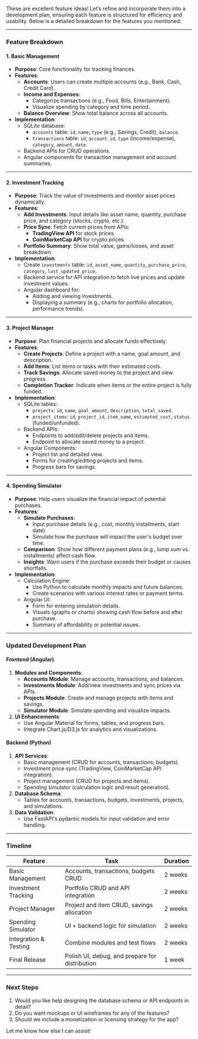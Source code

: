 These are excellent feature ideas! Let’s refine and incorporate them into a development plan, ensuring each feature is structured for efficiency and usability. Below is a detailed breakdown for the features you mentioned:

---

### **Feature Breakdown**

#### **1. Basic Management**

- **Purpose**: Core functionality for tracking finances.
- **Features**:
  - **Accounts**: Users can create multiple accounts (e.g., Bank, Cash, Credit Card).
  - **Income and Expenses**:
    - Categorize transactions (e.g., Food, Bills, Entertainment).
    - Visualize spending by category and time period.
  - **Balance Overview**: Show total balance across all accounts.
- **Implementation**:
  - SQLite database:
    - `accounts` table: `id`, `name`, `type` (e.g., Savings, Credit), `balance`.
    - `transactions` table: `id`, `account_id`, `type` (income/expense), `category`, `amount`, `date`.
  - Backend APIs for CRUD operations.
  - Angular components for transaction management and account summaries.

---

#### **2. Investment Tracking**

- **Purpose**: Track the value of investments and monitor asset prices dynamically.
- **Features**:
  - **Add Investments**: Input details like asset name, quantity, purchase price, and category (stocks, crypto, etc.).
  - **Price Sync**: Fetch current prices from APIs:
    - **TradingView API** for stock prices.
    - **CoinMarketCap API** for crypto prices.
  - **Portfolio Summary**: Show total value, gains/losses, and asset breakdown.
- **Implementation**:
  - Create `investments` table: `id`, `asset_name`, `quantity`, `purchase_price`, `category`, `last_updated_price`.
  - Backend service for API integration to fetch live prices and update investment values.
  - Angular dashboard for:
    - Adding and viewing investments.
    - Displaying a summary (e.g., charts for portfolio allocation, performance trends).

---

#### **3. Project Manager**

- **Purpose**: Plan financial projects and allocate funds effectively.
- **Features**:
  - **Create Projects**: Define a project with a name, goal amount, and description.
  - **Add Items**: List items or tasks with their estimated costs.
  - **Track Savings**: Allocate saved money to the project and view progress.
  - **Completion Tracker**: Indicate when items or the entire project is fully funded.
- **Implementation**:
  - SQLite tables:
    - `projects`: `id`, `name`, `goal_amount`, `description`, `total_saved`.
    - `project_items`: `id`, `project_id`, `item_name`, `estimated_cost`, `status` (funded/unfunded).
  - Backend APIs:
    - Endpoints to add/edit/delete projects and items.
    - Endpoint to allocate saved money to a project.
  - Angular Components:
    - Project list and detailed view.
    - Forms for creating/editing projects and items.
    - Progress bars for savings.

---

#### **4. Spending Simulator**

- **Purpose**: Help users visualize the financial impact of potential purchases.
- **Features**:
  - **Simulate Purchases**:
    - Input purchase details (e.g., cost, monthly installments, start date).
    - Simulate how the purchase will impact the user's budget over time.
  - **Comparison**: Show how different payment plans (e.g., lump sum vs. installments) affect cash flow.
  - **Insights**: Warn users if the purchase exceeds their budget or causes shortfalls.
- **Implementation**:
  - Calculation Engine:
    - Use Python to calculate monthly impacts and future balances.
    - Create scenarios with various interest rates or payment terms.
  - Angular UI:
    - Form for entering simulation details.
    - Visuals (graphs or charts) showing cash flow before and after purchase.
    - Summary of affordability or potential issues.

---

### **Updated Development Plan**

#### **Frontend (Angular)**

1. **Modules and Components**:
   - **Accounts Module**: Manage accounts, transactions, and balances.
   - **Investments Module**: Add/view investments and sync prices via APIs.
   - **Projects Module**: Create and manage projects with items and savings.
   - **Simulator Module**: Simulate spending and visualize impacts.
2. **UI Enhancements**:
   - Use Angular Material for forms, tables, and progress bars.
   - Integrate Chart.js/D3.js for analytics and visualizations.

#### **Backend (Python)**

1. **API Services**:
   - Basic management (CRUD for accounts, transactions, budgets).
   - Investment price sync (TradingView, CoinMarketCap API integration).
   - Project management (CRUD for projects and items).
   - Spending simulator (calculation logic and result generation).
2. **Database Schema**:
   - Tables for accounts, transactions, budgets, investments, projects, and simulations.
3. **Data Validation**:
   - Use FastAPI's pydantic models for input validation and error handling.

---

### **Timeline**

| **Feature**           | **Task**                                       | **Duration** |
| --------------------- | ---------------------------------------------- | ------------ |
| Basic Management      | Accounts, transactions, budgets CRUD           | 2 weeks      |
| Investment Tracking   | Portfolio CRUD and API integration             | 2 weeks      |
| Project Manager       | Project and item CRUD, savings allocation      | 2 weeks      |
| Spending Simulator    | UI + backend logic for simulation              | 2 weeks      |
| Integration & Testing | Combine modules and test flows                 | 2 weeks      |
| Final Release         | Polish UI, debug, and prepare for distribution | 1 week       |

---

### **Next Steps**

1. Would you like help designing the database schema or API endpoints in detail?
2. Do you want mockups or UI wireframes for any of the features?
3. Should we include a monetization or licensing strategy for the app?

Let me know how else I can assist!
